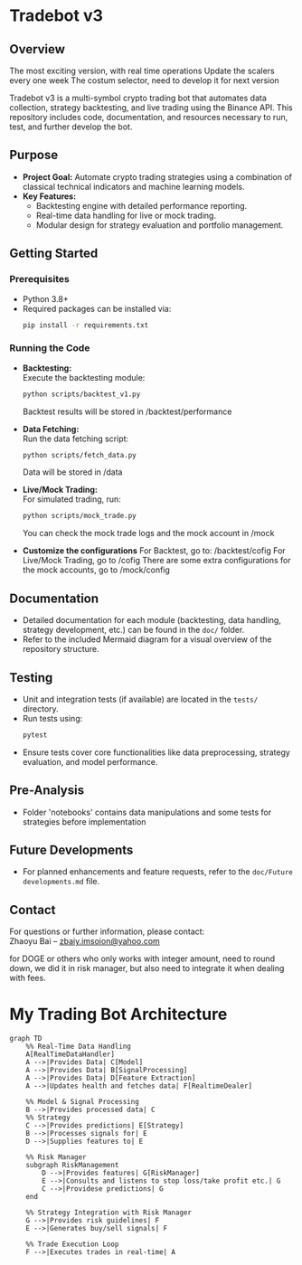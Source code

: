 # Tradebot v3

## Overview
The most exciting version, with real time operations
Update the scalers every one week
The costum selector, need to develop it for next version

Tradebot v3 is a multi-symbol crypto trading bot that automates data collection, strategy backtesting, and live trading using the Binance API. This repository includes code, documentation, and resources necessary to run, test, and further develop the bot.

## Purpose
- **Project Goal:** Automate crypto trading strategies using a combination of classical technical indicators and machine learning models.
- **Key Features:** 
  - Backtesting engine with detailed performance reporting.
  - Real-time data handling for live or mock trading.
  - Modular design for strategy evaluation and portfolio management.

## Getting Started

### Prerequisites
- Python 3.8+
- Required packages can be installed via:
  ```bash
  pip install -r requirements.txt
  ```

### Running the Code
- **Backtesting:**  
  Execute the backtesting module:
  ```bash
  python scripts/backtest_v1.py
  ```
  Backtest results will be stored in /backtest/performance

- **Data Fetching:**  
  Run the data fetching script:
  ```bash
  python scripts/fetch_data.py
  ```
  Data will be stored in /data

- **Live/Mock Trading:**  
  For simulated trading, run:
  ```bash
  python scripts/mock_trade.py
  ```
  You can check the mock trade logs and the mock account in /mock

- **Customize the configurations**
  For Backtest, go to: /backtest/cofig
  For Live/Mock Trading, go to /cofig
  There are some extra configurations for the mock accounts, go to /mock/config

## Documentation
- Detailed documentation for each module (backtesting, data handling, strategy development, etc.) can be found in the `doc/` folder.
- Refer to the included Mermaid diagram for a visual overview of the repository structure.

## Testing
- Unit and integration tests (if available) are located in the `tests/` directory.
- Run tests using:
  ```bash
  pytest
  ```
- Ensure tests cover core functionalities like data preprocessing, strategy evaluation, and model performance.

## Pre-Analysis
- Folder 'notebooks' contains data manipulations and some tests for strategies before implementation

## Future Developments
- For planned enhancements and feature requests, refer to the `doc/Future developments.md` file.


## Contact
For questions or further information, please contact:  
Zhaoyu Bai – zbaiy.imsoion@yahoo.com


for DOGE or others who only works with integer amount, need to round down, we did it in risk manager, but also need to integrate it when dealing with fees.

# My Trading Bot Architecture

```mermaid
graph TD
    %% Real-Time Data Handling
    A[RealTimeDataHandler]
    A -->|Provides Data| C[Model]
    A -->|Provides Data| B[SignalProcessing]
    A -->|Provides Data| D[Feature Extraction]
    A -->|Updates health and fetches data| F[RealtimeDealer]

    %% Model & Signal Processing
    B -->|Provides processed data| C
    %% Strategy
    C -->|Provides predictions| E[Strategy]
    B -->|Processes signals for| E
    D -->|Supplies features to| E

    %% Risk Manager
    subgraph RiskManagement
        D -->|Provides features| G[RiskManager]
        E -->|Consults and listens to stop loss/take profit etc.| G
        C -->|Providese predictions| G
    end

    %% Strategy Integration with Risk Manager
    G -->|Provides risk guidelines| F
    E -->|Generates buy/sell signals| F

    %% Trade Execution Loop
    F -->|Executes trades in real-time| A
